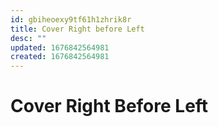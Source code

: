 ```yaml
---
id: gbiheoexy9tf61h1zhrik8r
title: Cover Right before Left
desc: ""
updated: 1676842564981
created: 1676842564981
---
```


# Cover Right Before Left
